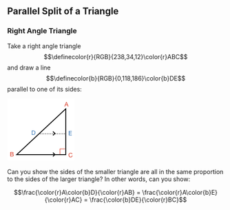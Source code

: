 ## Parallel Split of a Triangle

### Right Angle Triangle

Take a right angle triangle $$\definecolor{r}{RGB}{238,34,12}\color{r}ABC$$ and draw a line $$\definecolor{b}{RGB}{0,118,186}\color{b}DE$$ parallel to one of its sides:

![](right.png)

Can you show the sides of the smaller triangle are all in the same proportion to the sides of the larger triangle? In other words, can you show:

$$\frac{\color{r}A\color{b}D}{\color{r}AB} = \frac{\color{r}A\color{b}E}{\color{r}AC} = \frac{\color{b}DE}{\color{r}BC}$$


<!-- The [[distance]]((qr,'Math/Geometry_1/PointLineDistance/base/Main',#00756F)) between a point and a line is the shorter of:

* the distance between the point and the line's end
* the distance of a line drawn between the point and the line that is perpendicular to the line

Given this, what properties can you find about the distance between parallel lines?

![](problemstatement.png)

<hint>[Hint 1]First think about the distance between a point on one line and the other line</hint>

<hint>[Hint 2]Is the line representing the shortest distance between lines also perpendicular?</hint>

<hint>[Hint 3]Does the distance between parallel lines change? Why?</hint>

<hint>[Hint 4]The concept of [[interior angles]]((qr,'Math/Geometry_1/AnglesAtIntersections/base/Interior',#00756F)) and properties of a [[rectangle]]((qr,'Math/Geometry_1/RectanglesAndSquares/base/Rectangle',#00756F)) can be helpful to show how distance changes between parallel lines</hint>

<hintLow>[Answer]
If we select a random point along one of the lines, we know the [[distance]]((qr,'Math/Geometry_1/PointLineDistance/base/Main',#00756F)) line between it and the second line will be perpendicular to the second line.

![](point.png)

We can use [[interior angles]]((qr,'Math/Geometry_1/AnglesAtIntersections/base/Interior',#00756F)) and the properties of a [[rectangle]]((qr,'Math/Geometry_1/RectanglesAndSquares/base/Rectangle',#00756F)) to realize that the distance line is also perpendicular to the first line.

![](interior.png)

If we select a second random point on the first line and draw a second distance line we get:

![](rect.png)

The four lines create a shape that has four right angles, and is therefore a rectangle. [[Rectangles]]((qr,'Math/Geometry_1/RectanglesAndSquares/base/Rectangle',#00756F)) have the property that opposite sides are parallel and **equal**. Therefore, the distance lines are equal in length.

We could do this same exersise for any point along the first line, so all distance lines must be the **same length**.

Thus, the distance between parallel lines is the **length of a perpendicular line between them**, and is **constant** anywhere along the lines.

A more interactive version of this can be found in this lesson's [Explanation](/Lessons/Math/Geometry_1/ParallelLineDistance/explanation/base?page=1).

</hintLow>
 -->